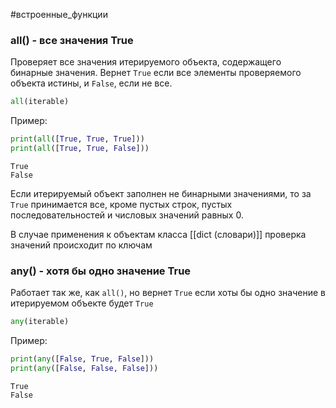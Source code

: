#встроенные_функции
### all() - все значения True
Проверяет все значения итерируемого объекта, содержащего бинарные значения. Вернет `True` если все элементы проверяемого объекта истины, и `False`, если не все.
```python
all(iterable)
```
Пример:
```python
print(all([True, True, True]))
print(all([True, True, False]))
```
```
True
False
```
Если итерируемый объект заполнен не бинарными значениями, то за `True` принимается все, кроме пустых строк, пустых последовательностей и числовых значений равных 0.

В случае применения к объектам класса [[dict (словари)]] проверка значений происходит по ключам

### any() - хотя бы одно значение True
Работает так же, как `all()`, но вернет `True` если хоты бы одно значение в итерируемом объекте будет `True`
```python
any(iterable)
```
Пример:
```python
print(any([False, True, False]))
print(any([False, False, False]))
```
```
True
False
```
